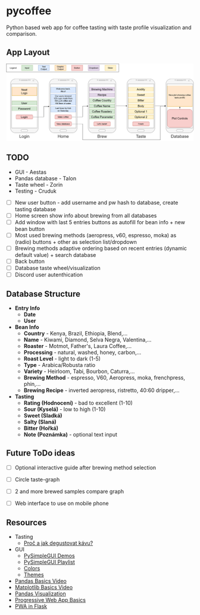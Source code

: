 # pycoffee

Python based web app for coffee tasting with taste profile visualization and comparison.

## App Layout

![layout](pycoffee-draft-v01.png)

## TODO

- GUI - Aestas  
- Pandas database - Talon  
- Taste wheel - Zorin
- Testing - Cruduk

- [ ] New user button - add username and pw hash to database, create tasting database
- [ ] Home screen show info about brewing from all databases
- [ ] Add window with last 5 entries buttons as autofill for bean info + new bean button
- [ ] Most used brewing methods (aeropress, v60, espresso, moka) as (radio) buttons + other as selection list/dropdown
- [ ] Brewing methods adaptive ordering based on recent entries (dynamic default value) + search database
- [ ] Back button
- [ ] Database taste wheel/visualization
- [ ] Discord user autenthication

## Database Structure

- **Entry Info**
  - **Date**
  - **User**
- **Bean Info**
  - **Country** - Kenya, Brazil, Ethiopia, Blend,...
  - **Name** - Kiwami, Diamond, Selva Negra, Valentina,...
  - **Roaster** - Motmot, Father's, Laura Coffee,...
  - **Processing** - natural, washed, honey, carbon,...
  - **Roast Level** - light to dark (1-5)
  - **Type** - Arabica/Robusta ratio
  - **Variety** - Heirloom, Tabi, Bourbon, Caturra,...
  - **Brewing Method** - espresso, V60, Aeropress, moka, frenchpress, phin,...
  - **Brewing Recipe** - inverted aeropress, ristretto, 40:60 dripper,...
- **Tasting**
  - **Rating (Hodnocení)** - bad to excellent (1-10)
  - **Sour (Kyselá)** - low to high (1-10)
  - **Sweet (Sladká)**
  - **Salty (Slaná)**
  - **Bitter (Hořká)**
  - **Note (Poznámka)** - optional text input

## Future ToDo ideas
  - [ ] Optional interactive guide after brewing method selection
  - [ ] Circle taste-graph
  - [ ] 2 and more brewed samples compare graph
  - [ ] Web interface to use on mobile phone


## Resources

- Tasting
  - [Proč a jak degustovat kávu?](https://coffeetohome.cz/proc-a-jak-degustovat-kavu)
- GUI
  - [PySimpleGUI Demos](https://github.com/PySimpleGUI/PySimpleGUI/tree/master/DemoPrograms)
  - [PySimpleGUI Playlist](https://youtube.com/playlist?list=PLl8dD0doyrvF1nLakJJ7sl8OX2YSHclqn)
  - [Colors](https://www.wikipython.com/tkinter-ttk-tix/summary-information/colors/)
  - [Themes](https://media.geeksforgeeks.org/wp-content/uploads/20200511200254/f19.jpg)
- [Pandas Basics Video](https://youtu.be/vmEHCJofslg)
- [Matplotlib Basics Video](https://www.youtube.com/watch?v=DAQNHzOcO5A)
- [Pandas Visualization](https://pandas.pydata.org/pandas-docs/stable/user_guide/visualization.html)
- [Progressive Web App Basics](https://www.youtube.com/watch?v=sFsRylCQblw)
- [PWA in Flask](https://stackoverflow.com/questions/46381128/building-progressive-web-apps-using-python-flask)
